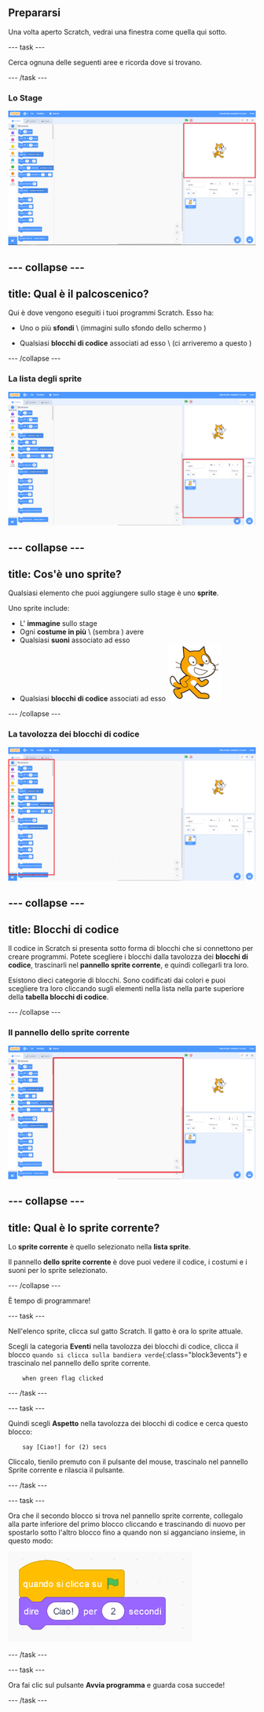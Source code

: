 ## Prepararsi

Una volta aperto Scratch, vedrai una finestra come quella qui sotto.

--- task ---

Cerca ognuna delle seguenti aree e ricorda dove si trovano.

--- /task ---

### Lo Stage

![Finestra Scratch con il palco evidenziato](images/hlStage.png)

--- collapse ---
---
title: Qual è il palcoscenico?
---

Qui è dove vengono eseguiti i tuoi programmi Scratch. Esso ha:

* Uno o più **sfondi** \ (immagini sullo sfondo dello schermo \)

* Qualsiasi **blocchi di codice** associati ad esso \ (ci arriveremo a questo \)

--- /collapse ---

### La lista degli sprite

![Finestra di Scratch con l'elenco degli sprite evidenziato](images/hlSpriteList.png)

--- collapse ---
---
title: Cos'è uno sprite?
---

Qualsiasi elemento che puoi aggiungere sullo stage è uno **sprite**.

Uno sprite include:

* L' **immagine** sullo stage
* Ogni **costume in più** \ (sembra \) avere
* Qualsiasi **suoni** associato ad esso
* Qualsiasi **blocchi di codice** associati ad esso ![](images/setup2.png)

--- /collapse ---

### La tavolozza dei blocchi di codice

![Finestra di scratch con il pannello dei blocchi evidenziato](images/hlBlocksPalette.png)

--- collapse ---
---
title: Blocchi di codice
---

Il codice in Scratch si presenta sotto forma di blocchi che si connettono per creare programmi. Potete scegliere i blocchi dalla tavolozza dei **blocchi di codice**, trascinarli nel **pannello sprite corrente**, e quindi collegarli tra loro.

Esistono dieci categorie di blocchi. Sono codificati dai colori e puoi scegliere tra loro cliccando sugli elementi nella lista nella parte superiore della **tabella blocchi di codice**.

--- /collapse ---

### Il pannello dello sprite corrente

![Finestra di Scratch con l'elenco degli sprite evidenziato](images/hlCurrentSpritePanel.png)

--- collapse ---
---
title: Qual è lo sprite corrente?
---

Lo **sprite corrente** è quello selezionato nella **lista sprite**.

Il pannello **dello sprite corrente** è dove puoi vedere il codice, i costumi e i suoni per lo sprite selezionato.

--- /collapse ---

È tempo di programmare!

--- task ---

Nell'elenco sprite, clicca sul gatto Scratch. Il gatto è ora lo sprite attuale.

Scegli la categoria **Eventi** nella tavolozza dei blocchi di codice, clicca il blocco `quando si clicca sulla bandiera verde`{:class="block3events"} e trascinalo nel pannello dello sprite corrente.

```blocks3
    when green flag clicked
```

--- /task ---

--- task ---

Quindi scegli **Aspetto** nella tavolozza dei blocchi di codice e cerca questo blocco:

```blocks3
    say [Ciao!] for (2) secs
```

Cliccalo, tienilo premuto con il pulsante del mouse, trascinalo nel pannello Sprite corrente e rilascia il pulsante.

--- /task ---

--- task ---

Ora che il secondo blocco si trova nel pannello sprite corrente, collegalo alla parte inferiore del primo blocco cliccando e trascinando di nuovo per spostarlo sotto l'altro blocco fino a quando non si agganciano insieme, in questo modo:

![](images/setup3.png)

--- /task ---

--- task ---

Ora fai clic sul pulsante **Avvia programma** e guarda cosa succede!

--- /task ---
